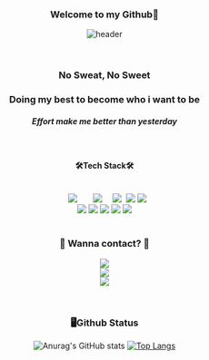 
<div align="center">

### Welcome to my Github👋

<!--
**Hyongyi/Hyongyi** is a ✨ _special_ ✨ repository because its `README.md` (this file) appears on your GitHub profile.

Here are some ideas to get you started:

- 🔭 I’m currently working on ...
- 🌱 I’m currently learning ...
- 👯 I’m looking to collaborate on ...
- 🤔 I’m looking for help with ...
- 💬 Ask me about ...
- 📫 How to reach me: ...
- 😄 Pronouns: ...
- ⚡ Fun fact: ...
-->
![header](https://capsule-render.vercel.app/api?type=waving&color=auto&height=300&section=header&text=Junior%20Developer&fontSize=70)

 <br/>
 
<h3>No Sweat, No Sweet</h3>
<h3>Doing my best to become who i want to be</h3>
 <h5><i>Effort make me better than yesterday</i></h5>
 
<br/>
 
 <h4>🛠Tech Stack🛠</h4>
 <br/>
<div>
  <img src="https://img.shields.io/badge/Spring Boot-6DB33F?style=flat&logo=Spring Boot&logoColor=white" style="height : auto; margin-left : 10px; margin-right : 10px;"/></a>&nbsp;
 <img src="https://img.shields.io/badge/TypeScript-3178C6?style=flat&logo=TypeScript&logoColor=white" style="height : auto; margin-left : 10px; margin-right : 10px;"/></a>&nbsp;
 <img src="https://img.shields.io/badge/JavaScript-F7DF1E?style=flat&logo=JavaScript&logoColor=white"/></a>&nbsp;
 <img src="https://img.shields.io/badge/HTML5-E34F26?style=flat&logo=HTML5&logoColor=white"/>
 <img src="https://img.shields.io/badge/CSS3-1572B6?style=flat&logo=CSS3&logoColor=white"/><br/>
 <img src="https://img.shields.io/badge/React-61DAFB?style=flat&logo=React&logoColor=white"/>
 <img src="https://img.shields.io/badge/Vue.js-4FC08D?style=flat&logo=Vue.js&logoColor=white"/>
 <img src="https://img.shields.io/badge/Java-1572B6?style=flat&logo=Java&logoColor=white"/>
 <img src="https://img.shields.io/badge/MySQL-4479A1?style=flat&logo=MySQL&logoColor=white"/>
 <img src="https://img.shields.io/badge/jQuery-0769AD?style=flat&logo=jQuery&logoColor=white"/>
 </div>
 
 <br/>
 
 <h3 align="center">📧 Wanna contact? 📧</h3>
<p align="center">
  <a href="mailto:kimhyein7110@gmail.com"><img src="https://img.shields.io/badge/Gmail-d14836?style=flat-square&logo=Gmail&logoColor=white&link=gyddl123@gmail.com"/></a> <br/>
 <a href="https://woolly-tumbleweed-ba0.notion.site/Austin-2ea9f2d41e364ed287d4b369492b7568"><img src="https://img.shields.io/badge/My Resume-0769AD?style=flat&logo=&logoColor=white"/></a><br/>
 <a href="https://woolly-tumbleweed-ba0.notion.site/portfolio-82e3fa83a20e40cd824b42d600384f45"><img src="https://img.shields.io/badge/My Portpolio-0769AD?style=flat&logo=&logoColor=white"/></a>

</p>
 
<br/>

 <h3 align="center">🖥️Github Status</h3>
 
![Anurag's GitHub stats](https://github-readme-stats.vercel.app/api?username=Hyongyi&show_icons=true&theme=dracula)
[![Top Langs](https://github-readme-stats.vercel.app/api/top-langs/?username=Hyongyi&layout=compact)](https://github.com/Hyongyi/github-readme-stats)

   
</div>
  <!--[![trophy](https://github-profile-trophy.vercel.app/?username=Hyongyi)](https://github.com/ryo-ma/github-profile-trophy)-->

